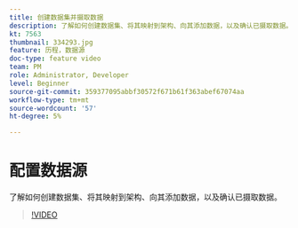 ```yaml
---
title: 创建数据集并摄取数据
description: 了解如何创建数据集、将其映射到架构、向其添加数据，以及确认已摄取数据。
kt: 7563
thumbnail: 334293.jpg
feature: 历程，数据源
doc-type: feature video
team: PM
role: Administrator, Developer
level: Beginner
source-git-commit: 359377095abbf30572f671b61f363abef67074aa
workflow-type: tm+mt
source-wordcount: '57'
ht-degree: 5%

---
```



# 配置数据源

了解如何创建数据集、将其映射到架构、向其添加数据，以及确认已摄取数据。

>[!VIDEO](https://video.tv.adobe.com/v/334293?quality=12)
